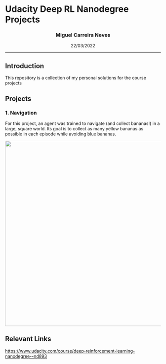 # Udacity Deep RL Nanodegree Projects

### <p style="text-align: center;">Miguel Carreira Neves</p>
<p style="text-align: center;">22/03/2022</p>

---

## Introduction

This repository is a collection of my personal solutions for the course projects

## Projects

### 1. Navigation

For this project, an agent was trained to navigate (and collect bananas!) in a large, square world. Its goal is to collect as many yellow bananas as possible in each episode while avoiding blue bananas.

<IMG SRC="./Project1-Navigation/imgs/BananaTestingCropped.gif" width = "600" >



## Relevant Links

https://www.udacity.com/course/deep-reinforcement-learning-nanodegree--nd893